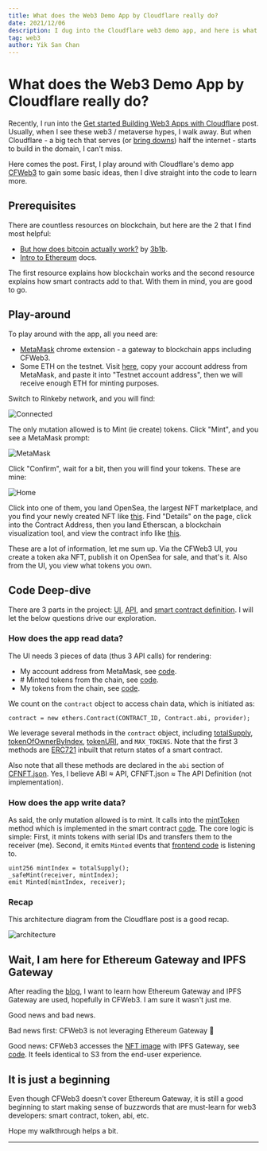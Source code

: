 ```yaml
---
title: What does the Web3 Demo App by Cloudflare really do?
date: 2021/12/06
description: I dug into the Cloudflare web3 demo app, and here is what I found.
tag: web3
author: Yik San Chan
---
```


# What does the Web3 Demo App by Cloudflare really do?

Recently, I run into the [Get started Building Web3 Apps with Cloudflare](https://blog.cloudflare.com/get-started-web3/) post. Usually, when I see these web3 / metaverse hypes, I walk away. But when Cloudflare - a big tech that serves (or [bring downs](https://blog.cloudflare.com/cloudflare-outage-on-july-17-2020/)) half the internet - starts to build in the domain, I can't miss.

Here comes the post. First, I play around with Cloudflare's demo app [CFWeb3](https://cf-web3.pages.dev/) to gain some basic ideas, then I dive straight into the code to learn more.

## Prerequisites

There are countless resources on blockchain, but here are the 2 that I find most helpful:

- [But how does bitcoin actually work?](https://www.3blue1brown.com/lessons/bitcoin) by [3b1b](https://www.3blue1brown.com/).
- [Intro to Ethereum](https://ethereum.org/en/developers/docs/intro-to-ethereum/) docs.

The first resource explains how blockchain works and the second resource explains how smart contracts add to that. With them in mind, you are good to go.

## Play-around

To play around with the app, all you need are:

- [MetaMask](https://metamask.io/) chrome extension - a gateway to blockchain apps including CFWeb3.
- Some ETH on the testnet. Visit [here](https://faucets.chain.link/rinkeby), copy your account address from MetaMask, and paste it into "Testnet account address", then we will receive enough ETH for minting purposes.

Switch to Rinkeby network, and you will find:

![Connected](/images/cfweb3/connected.png)

The only mutation allowed is to Mint (ie create) tokens. Click "Mint", and you see a MetaMask prompt:

![MetaMask](/images/cfweb3/metamask.png)

Click "Confirm", wait for a bit, then you will find your tokens. These are mine:

![Home](/images/cfweb3/home.png)

Click into one of them, you land OpenSea, the largest NFT marketplace, and you find your newly created NFT like [this](https://testnets.opensea.io/assets/0x290422ec6eadc2cc12acd98c50333720382ca86b/561). Find "Details" on the page, click into the Contract Address, then you land Etherscan, a blockchain visualization tool, and view the contract info like [this](https://rinkeby.etherscan.io/address/0x290422ec6eadc2cc12acd98c50333720382ca86b).

These are a lot of information, let me sum up. Via the CFWeb3 UI, you create a token aka NFT, publish it on OpenSea for sale, and that's it. Also from the UI, you view what tokens you own.

## Code Deep-dive

There are 3 parts in the project: [UI](https://github.com/cloudflare/cfweb3/tree/main/frontend), [API](https://github.com/cloudflare/cfweb3/tree/main/worker), and [smart contract definition](https://github.com/cloudflare/cfweb3/tree/main/contract). I will let the below questions drive our exploration.

### How does the app read data?

The UI needs 3 pieces of data (thus 3 API calls) for rendering:

- My account address from MetaMask, see [code](https://github.com/cloudflare/cfweb3/blob/270e4c63c1efbdd0b7ae73838c5750631653fd31/frontend/src/App.svelte#L7).
- \# Minted tokens from the chain, see [code](https://github.com/cloudflare/cfweb3/blob/270e4c63c1efbdd0b7ae73838c5750631653fd31/frontend/src/App.svelte#L89).
- My tokens from the chain, see [code](https://github.com/cloudflare/cfweb3/blob/270e4c63c1efbdd0b7ae73838c5750631653fd31/frontend/src/App.svelte#L74).

We count on the `contract` object to access chain data, which is initiated as:

```solidity
contract = new ethers.Contract(CONTRACT_ID, Contract.abi, provider);
```

We leverage several methods in the `contract` object, including [totalSupply](https://docs.openzeppelin.com/contracts/3.x/api/token/erc721#IERC721Enumerable-totalSupply--), [tokenOfOwnerByIndex](https://docs.openzeppelin.com/contracts/3.x/api/token/erc721#IERC721Enumerable-tokenOfOwnerByIndex-address-uint256-), [tokenURI](https://docs.openzeppelin.com/contracts/3.x/api/token/erc721#ERC721-tokenURI-uint256-), and `MAX_TOKENS`. Note that the first 3 methods are [ERC721](https://docs.openzeppelin.com/contracts/3.x/api/token/erc721) inbuilt that return states of a smart contract.

Also note that all these methods are declared in the `abi` section of [CFNFT.json](https://github.com/cloudflare/cfweb3/blob/270e4c63c1efbdd0b7ae73838c5750631653fd31/frontend/src/CFNFT.json). Yes, I believe ABI ≈ API, CFNFT.json ≈ The API Definition (not implementation).

### How does the app write data?

As said, the only mutation allowed is to mint. It calls into the [mintToken](https://github.com/cloudflare/cfweb3/blob/270e4c63c1efbdd0b7ae73838c5750631653fd31/frontend/src/App.svelte#L65) method which is implemented in the smart contract [code](https://github.com/cloudflare/cfweb3/blob/270e4c63c1efbdd0b7ae73838c5750631653fd31/contract/contracts/CFNFT.sol#L53). The core logic is simple: First, it mints tokens with serial IDs and transfers them to the receiver (me). Second, it emits `Minted` events that [frontend code](https://github.com/cloudflare/cfweb3/blob/270e4c63c1efbdd0b7ae73838c5750631653fd31/frontend/src/App.svelte#L67) is listening to.

```solidity
uint256 mintIndex = totalSupply();
_safeMint(receiver, mintIndex);
emit Minted(mintIndex, receiver);
```

### Recap

This architecture diagram from the Cloudflare post is a good recap.

![architecture](/images/cfweb3/architecture.png)

## Wait, I am here for Ethereum Gateway and IPFS Gateway

After reading the [blog](https://blog.cloudflare.com/get-started-web3/), I want to learn how Ethereum Gateway and IPFS Gateway are used, hopefully in CFWeb3. I am sure it wasn't just me.

Good news and bad news.

Bad news first: CFWeb3 is not leveraging Ethereum Gateway 🤷

Good news: CFWeb3 accesses the [NFT image](https://cloudflare-ipfs.com/ipfs/Qma6eRuWT27UyCZCCVNpnndzRYWqyQrX4DfdgMCsLs5u8H) with IPFS Gateway, see [code](https://github.com/cloudflare/cfweb3/blob/270e4c63c1efbdd0b7ae73838c5750631653fd31/worker/index.ts#L14). It feels identical to S3 from the end-user experience.

## It is just a beginning

Even though CFWeb3 doesn't cover Ethereum Gateway, it is still a good beginning to start making sense of buzzwords that are must-learn for web3 developers: smart contract, token, abi, etc.

Hope my walkthrough helps a bit.

---
